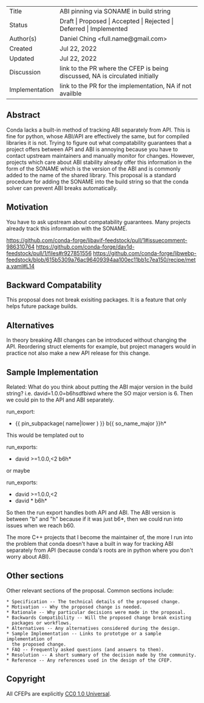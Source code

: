 
<table>
<tr><td> Title </td><td> ABI pinning via SONAME in build string </td>
<tr><td> Status </td><td> Draft | Proposed | Accepted | Rejected | Deferred | Implemented </td></tr>
<tr><td> Author(s) </td><td> Daniel Ching &lt;full.name@gmail.com&gt;</td></tr>
<tr><td> Created </td><td> Jul 22, 2022</td></tr>
<tr><td> Updated </td><td> Jul 22, 2022</td></tr>
<tr><td> Discussion </td><td> link to the PR where the CFEP is being discussed, NA is circulated initially </td></tr>
<tr><td> Implementation </td><td> link to the PR for the implementation, NA if not availble </td></tr>
</table>

## Abstract

Conda lacks a built-in method of tracking ABI separately from API. This is fine for python, whose ABI/API are effectively the same, but for compiled libraries it is not.
Trying to figure out what compatability guarantees that a project offers between API and ABI is annoying because you have to contact upstream maintainers and
manually monitor for changes. However, projects which care about ABI stability already offer this information in the form of the SONAME which is the version of the
ABI and is commonly added to the name of the shared library. This proposal is a standard procedure for adding the SONAME into the build string so that
the conda solver can prevent ABI breaks automatically.

## Motivation

You have to ask upstream about compatability guarantees. 
Many projects already track this information with the SONAME.

https://github.com/conda-forge/libavif-feedstock/pull/1#issuecomment-986310764
https://github.com/conda-forge/dav1d-feedstock/pull/1/files#r927851556
https://github.com/conda-forge/libwebp-feedstock/blob/615b5309a76ac96409394aa100ec11bb1c7ea150/recipe/meta.yaml#L14


## Backward Compatability

This proposal does not break exisiting packages. It is a feature that only helps future package builds.

## Alternatives

In theory breaking ABI changes can be introduced without changing the API. Reordering struct elements for example,
but project managers would in practice not also make a new API release for this change.

## Sample Implementation

Related: What do you think about putting the ABI major version in the build string? i.e.
david=1.0.0=b6hsdfbiwd where the SO major version is 6. Then we could pin to the API and ABI separately.

run_export:
  - {{ pin_subpackage( name|lower ) }} b{{ so_name_major }}h*

This would be templated out to

run_exports:
  - david >=1.0.0,<2 b6h*

or maybe

run_exports:
  - david >=1.0.0,<2
  - david * b6h*

So then the run export handles both API and ABI. The ABI version is between "b" and "h" because if it was just b6*, then we could run into issues when we reach b60.

The more C++ projects that I become the maintainer of, the more I run into the problem that conda doesn't have a built in way for tracking ABI separately from API (because conda's roots are in python where you don't worry about ABI).


## Other sections

Other relevant sections of the proposal.  Common sections include:

    * Specification -- The technical details of the proposed change.
    * Motivation -- Why the proposed change is needed.
    * Rationale -- Why particular decisions were made in the proposal.
    * Backwards Compatibility -- Will the proposed change break existing
      packages or workflows.
    * Alternatives -- Any alternatives considered during the design.
    * Sample Implementation -- Links to prototype or a sample implementation of
      the proposed change.
    * FAQ -- Frequently asked questions (and answers to them).
    * Resolution -- A short summary of the decision made by the community.
    * Reference -- Any references used in the design of the CFEP.

## Copyright

All CFEPs are explicitly [CC0 1.0 Universal](https://creativecommons.org/publicdomain/zero/1.0/).
